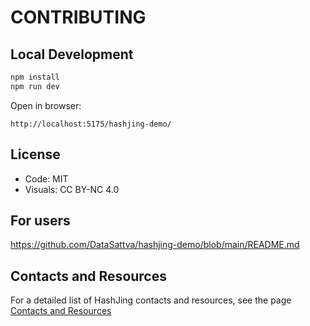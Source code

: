 # CONTRIBUTING

## Local Development

```bash
npm install
npm run dev
```
Open in browser:
```
http://localhost:5175/hashjing-demo/

```

## License

- Code: MIT
- Visuals: CC BY-NC 4.0

## For users
https://github.com/DataSattva/hashjing-demo/blob/main/README.md

## Contacts and Resources

For a detailed list of HashJing contacts and resources, see the page [Contacts and Resources](https://datasattva.github.io/hashjing-res/)
    